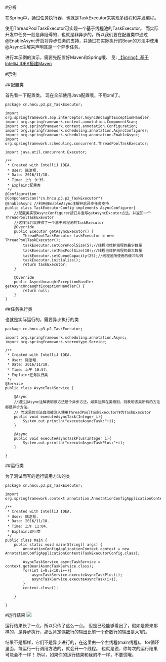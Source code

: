 ﻿#分析

在Spring中，通过任务执行器，也就是TaskExecutor来实现多线程和并发编程。

使用ThreadPoolTaskExecutor可实现一个基于线程池的TaskExecutor。
而实际开发中任务一般是非阻碍的，也就是非异步的，所以我们要在配置类中通过@EnableAsync开启对异步任务的支持，并通过在实际执行的Bean的方法中使用@Async注解来声明其是一个异步任务。


进行本示例的演示，需要先配置好Maven和Spring哦、
见:
<a href="http://blog.csdn.net/qq_26525215/article/details/53010442" target='_blank'>【Spring】基于IntelliJ IDEA搭建Maven</a>

#示例

##配置类

首先看一下配置类。
现在全部使用Java配置哦，不用xml了。

```
package cn.hncu.p3.p2_TaskExecutor;

import org.springframework.aop.interceptor.AsyncUncaughtExceptionHandler;
import org.springframework.context.annotation.ComponentScan;
import org.springframework.context.annotation.Configuration;
import org.springframework.scheduling.annotation.AsyncConfigurer;
import org.springframework.scheduling.annotation.EnableAsync;
import org.springframework.scheduling.concurrent.ThreadPoolTaskExecutor;

import java.util.concurrent.Executor;

/**
 * Created with IntelliJ IDEA.
 * User: 陈浩翔.
 * Date: 2016/11/18.
 * Time: 上午 9:35.
 * Explain:配置类
 */
@Configuration
@ComponentScan("cn.hncu.p3.p2_TaskExecutor")
@EnableAsync //利用@EnableAsync注解开启异步任务支持
public class TaskExecutorConfig implements AsyncConfigurer{
    //配置类实现AsyncConfigurer接口并重写getAsyncExcutor方法，并返回一个ThreadPoolTaskExevutor
    //这样我们就获得了一个基于线程池的TaskExecutor
    @Override
    public Executor getAsyncExecutor() {
        ThreadPoolTaskExecutor taskExecutor = new ThreadPoolTaskExecutor();
        taskExecutor.setCorePoolSize(5);//线程池维护线程的最少数量
        taskExecutor.setMaxPoolSize(10);//线程池维护线程的最大数量
        taskExecutor.setQueueCapacity(25);//线程池所使用的缓冲队列
        taskExecutor.initialize();
        return taskExecutor;
    }

    @Override
    public AsyncUncaughtExceptionHandler getAsyncUncaughtExceptionHandler() {
        return null;
    }
}

```


##任务执行类

也就是实际运行的，需要异步执行的类

```
package cn.hncu.p3.p2_TaskExecutor;

import org.springframework.scheduling.annotation.Async;
import org.springframework.stereotype.Service;

/**
 * Created with IntelliJ IDEA.
 * User: 陈浩翔.
 * Date: 2016/11/18.
 * Time: 上午 10:57.
 * Explain:任务执行类
 */
@Service
public class AsyncTaskService {

    @Async
    //通过@Async注解表明该方法是个异步方法，如果注解在类级别，则表明该类所有的方法都是异步方法。
    // 而这里的方法自动被注入使用ThreadPoolTaskExecutor作为TaskExecutor
    public void executeAsyncTask(Integer i){
        System.out.println("executeAsyncTask:"+i);
    }

    @Async
    public void executeAsyncTaskPlus(Integer i){
        System.out.println("executeAsyncTaskPlus:"+i);
    }

}

```

##运行类

为了测试而写的运行调用方法的类

```
package cn.hncu.p3.p2_TaskExecutor;

import org.springframework.context.annotation.AnnotationConfigApplicationContext;

/**
 * Created with IntelliJ IDEA.
 * User: 陈浩翔.
 * Date: 2016/11/18.
 * Time: 上午 11:04.
 * Explain:运行类
 */
public class Main {
    public static void main(String[] args) {
        AnnotationConfigApplicationContext context = new AnnotationConfigApplicationContext(TaskExecutorConfig.class);

        AsyncTaskService asyncTaskService = context.getBean(AsyncTaskService.class);
        for(int i=0;i<10;i++){
            asyncTaskService.executeAsyncTaskPlus(i);
            asyncTaskService.executeAsyncTask(i+1);
        }
        context.close();

    }

}

```

#运行结果
![](http://img.blog.csdn.net/20161118113251428)

运行结果长了一点，所以只传了这么一点。
但是已经能够看出了，假如是原来那样的，是异步执行，那么肯定偶数行的输出比前一个奇数行的输出是大1的。

结果不是那样，它们不是异步进行的，在这里由一个主线程(main线程)。
for循环里面，每运行一行调用方法的，就会开一个线程。
也就是说，你每次的运行结果可能会不一样！
所以，如果你的运行结果和我的不一样，不要慌哦。